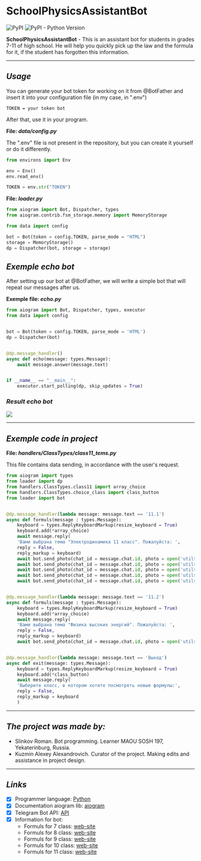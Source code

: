 # SchoolPhysicsAssistantBot

![PyPI](https://img.shields.io/pypi/v/PyPI?color=gree&label=PyPI&style=plastic)
![PyPI - Python Version](https://img.shields.io/pypi/pyversions/aiogram?color=gree&label=Python&logoColor=blue&style=plastic)


**SchoolPhysicsAssistantBot** - This is an assistant bot for students in grades 7-11 of high school. He will help you quickly pick up the law and the formula for it, if the student has forgotten this information.

___

## ___Usage___
You can generate your bot token for working on it from @BotFather and insert it into your configuration file (in my case, in ".env")

```.env
TOKEN = your token bot
```
After that, use it in your program.

__File: _data/config.py___

The ".env" file is not present in the repository, but you can create it yourself or do it differently.
```python
from environs import Env

env = Env()
env.read_env()

TOKEN = env.str("TOKEN")
```

__File: _loader.py___
```python
from aiogram import Bot, Dispatcher, types
from aiogram.contrib.fsm_storage.memory import MemoryStorage

from data import config

bot = Bot(token = config.TOKEN, parse_mode = "HTML")
storage = MemoryStorage()
dp = Dispatcher(bot, storage = storage)
```

## ___Exemple echo bot___

After setting up our bot at @BotFather, we will write a simple bot that will repeat our messages after us.

__Exemple file: _echo.py___
```python
from aiogram import Bot, Dispatcher, types, executor
from data import config


bot = Bot(token = config.TOKEN, parse_mode = 'HTML')
dp = Dispatcher(bot)


@dp.message_handler()
async def echo(message: types.Message):
    await message.answer(message.text)


if __name__ == "__main__":
    executor.start_polling(dp, skip_updates = True)
```
### _Result echo bot_
![](https://i1.wp.com/www.andreafortuna.org/wp-content/uploads/2017/11/Bot2.jpg?ssl=1)

___

## ___Exemple code in project___

__File: _handlers/ClassTypes/class11_tems.py___

This file contains data sending, in accordance with the user's request.

```python
from aiogram import types
from loader import dp
from handlers.ClassTypes.class11 import array_choice
from handlers.ClassTypes.choice_class import class_button
from loader import bot


@dp.message_handler(lambda message: message.text == '11.1')
async def formuls(message : types.Message):
    keyboard = types.ReplyKeyboardMarkup(resize_keyboard = True)
    keyboard.add(*array_choice)
    await message.reply(
    'Вами выбрана тема "Электродинамика 11 класс". Пожалуйста: ',
    reply = False,
    reply_markup = keyboard)
    await bot.send_photo(chat_id = message.chat.id, photo = open('utils\\image\\11class\\electrodinamicap1.jpg', 'rb'))
    await bot.send_photo(chat_id = message.chat.id, photo = open('utils\\image\\11class\\electrodinamicap2.jpg', 'rb'))
    await bot.send_photo(chat_id = message.chat.id, photo = open('utils\\image\\11class\\electrodinamicap3.jpg', 'rb'))
    await bot.send_photo(chat_id = message.chat.id, photo = open('utils\\image\\11class\\electrodinamicap4.jpg', 'rb'))
    await bot.send_photo(chat_id = message.chat.id, photo = open('utils\\image\\11class\\electrodinamicap5.jpg', 'rb'))


@dp.message_handler(lambda message: message.text == '11.2')
async def formuls(message : types.Message):
    keyboard = types.ReplyKeyboardMarkup(resize_keyboard = True)
    keyboard.add(*array_choice)
    await message.reply(
    'Вами выбрана тема "Физика высоких энергий". Пожалуйста: ',
    reply = False,
    reply_markup = keyboard)
    await bot.send_photo(chat_id = message.chat.id, photo = open('utils\\image\\11class\\physicshughtenergy.jpg', 'rb'))


@dp.message_handler(lambda message: message.text == 'Выход')
async def exit(message: types.Message):
    keyboard = types.ReplyKeyboardMarkup(resize_keyboard = True)
    keyboard.add(*class_button)
    await message.reply(
    'Выберите класс, в котором хотите посмотреть новые формулы:',
    reply = False,
    reply_markup = keyboard
    )
```

___

## ___The project was made by:___

+ Slinkov Roman. Bot programming. Learner MAOU SOSH 197, Yekaterinburg, Russia.
+ Kuzmin Alexey Alexandrovich. Curator of the project. Making edits and assistance in project design.

___

## ___Links___

- [X] Programmer language: [Python](https://www.python.org)
- [X] Documentation aiogram lib: [aiogram](https://docs.aiogram.dev/en/latest/index.html)
- [X] Telegram Bot API: [API](https://core.telegram.org/bots/api)
- [X] Information for bot:
  - Formuls for 7 class: [web-site](https://zakon-oma.ru/formuly-po-fizike-7-klassa.php)
  - Formuls for 8 class: [web-site](https://zakon-oma.ru/formuly-po-fizike-8-klassa.php)
  - Formuls for 9 class: [web-site](https://zakon-oma.ru/formuly-po-fizike-9-klassa.php)
  - Formuls for 10 class: [web-site](https://zakon-oma.ru/formuly-po-fizike-10-klassa.php)
  - Formuls for 11 class: [web-site](https://zakon-oma.ru/formuly-po-fizike-11-klassa.php)
